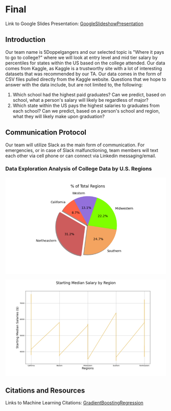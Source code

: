 # Final


Link to Google Slides Presentation:
[GoogleSlideshowPresentation](https://docs.google.com/presentation/d/1yfVP8bKyJE5PCutWW47kCMDtD_pFFnz2kcA6OhGqN6s/edit#slide=id.p)


## Introduction

Our team name is 5Doppelgangers and our selected topic is "Where it pays to go to college?" where we will look at entry level and mid tier salary by percentiles for states within the US based on the college attended. Our data comes from Kaggle, as Kaggle is a trustworthy site with a lot of interesting datasets that was recommended by our TA. Our data comes in the form of CSV files pulled directly from the Kaggle website. Questions that we hope to answer with the data include, but are not limited to, the following: 

1. Which school had the highest paid graduates? Can we predict, based on school, what a person's salary will likely be regardless of major?
2. Which state within the US pays the highest salaries to graduates from each school? Can we predict, based on a person's school and region, what they will likely make upon graduation? 

## Communication Protocol 

Our team will utilize Slack as the main form of communication. For emergencies, or in case of Slack malfunctioning, team members will text each other via cell phone or can connect via Linkedin messaging/email. 


### Data Exploration Analysis of College Data by U.S. Regions


![regionalpiecount.png](https://github.com/5Doppelgangers/Final/blob/Yolanda/regional_analysis_graphs/regionalpiecount.png)

![StartingSalariesbyRegions.png](https://github.com/5Doppelgangers/Final/blob/Yolanda/regional_analysis_graphs/StartingSalariesbyRegions.png)

## Citations and Resources

Links to Machine Learning Citations:
[GradientBoostingRegression](https://scikit-learn.org/stable/auto_examples/ensemble/plot_gradient_boosting_regression.html)
